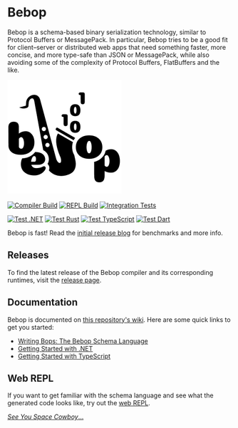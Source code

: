 # Bebop

Bebop is a schema-based binary serialization technology, similar to Protocol Buffers or MessagePack. In particular, Bebop tries to be a good fit for client–server or distributed web apps that need something faster, more concise, and more type-safe than JSON or MessagePack, while also avoiding some of the complexity of Protocol Buffers, FlatBuffers and the like.

![Bebop logo; The word Bebop, but the second B is replaced with a saxophone with ones and zeros coming out of it.](./assets/128@2x.png)  

[![Compiler Build](https://img.shields.io/github/workflow/status/RainwayApp/bebop/build-bebopc?label=Compiler%20Build)](https://github.com/RainwayApp/bebop/actions/workflows/build-bebopc.yml)
[![REPL Build](https://img.shields.io/github/workflow/status/RainwayApp/bebop/Bebop%20WebAssembly%20REPL?label=REPL%20Build)](https://github.com/RainwayApp/bebop/actions/workflows/build-repl.yml)
[![Integration Tests](https://img.shields.io/github/workflow/status/RainwayApp/bebop/Integration%20Tests?label=Integration%20Tests)](https://github.com/RainwayApp/bebop/actions/workflows/integration-tests.yml)

[![Test .NET](https://img.shields.io/github/workflow/status/RainwayApp/bebop/Bebop%20.NET%20Runtime?label=Test%20.NET)](https://github.com/RainwayApp/bebop/actions/workflows/build-runtime-cs.yml)
[![Test Rust](https://img.shields.io/github/workflow/status/RainwayApp/bebop/Test%20Rust?label=Test%20Rust)](https://github.com/RainwayApp/bebop/actions/workflows/test-rust.yml)
[![Test TypeScript](https://img.shields.io/github/workflow/status/RainwayApp/bebop/Test%20TypeScript?label=Test%20TypeScript)](https://github.com/RainwayApp/bebop/actions/workflows/test-typescript.yml)
[![Test Dart](https://img.shields.io/github/workflow/status/RainwayApp/bebop/Test%20Dart?label=Test%20Dart)](https://github.com/RainwayApp/bebop/actions/workflows/test-dart.yml)

Bebop is fast! Read the [initial release blog](https://rainway.com/blog/2020/12/09/bebop-an-efficient-schema-based-binary-serialization-format/) for benchmarks and more info.

## Releases 
To find the latest release of the Bebop compiler and its corresponding runtimes, visit the [release page](https://github.com/RainwayApp/bebop/releases).

## Documentation
Bebop is documented on [this repository's wiki](https://github.com/RainwayApp/bebop/wiki). Here are some quick links to get you started:

- [Writing Bops: The Bebop Schema Language](https://github.com/RainwayApp/bebop/wiki/Writing-Bops:-The-Bebop-Schema-Language)
- [Getting Started with .NET](https://github.com/RainwayApp/bebop/wiki/Getting-Started-with-.NET)
- [Getting Started with TypeScript](https://github.com/RainwayApp/bebop/wiki/Getting-Started-with-TypeScript)

## Web REPL
If you want to get familiar with the schema language and see what the generated code looks like, try out the [web REPL](https://bebop.sh/repl/).

[_See You Space Cowboy_...](https://www.youtube.com/watch?v=u1UZHXB_r6g)
